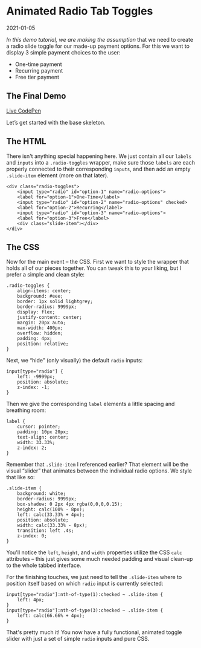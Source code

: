 # Animated Radio Tab Toggles

2021-01-05

*In this demo tutorial, we are making the assumption* that we need to create a radio slide toggle for our made-up payment options. For this we want to display 3 simple payment choices to the user:

- One-time payment
- Recurring payment
- Free tier payment

## The Final Demo

[Live CodePen](https://codepen.io/bradleytaunt/embed/vYXjpLO)

Let’s get started with the base skeleton.

## The HTML

<p>There isn't anything special happening here. We just contain all our <code>labels</code> and <code>inputs</code> into a <code>.radio-toggles</code> wrapper, make sure those <code>labels</code> are each properly connected to their corresponding <code>inputs</code>, and then add an empty <code>.slide-item</code> element (more on that later).</p>


    <div class="radio-toggles">
        <input type="radio" id="option-1" name="radio-options">
        <label for="option-1">One-Time</label>
        <input type="radio" id="option-2" name="radio-options" checked>
        <label for="option-2">Recurring</label>
        <input type="radio" id="option-3" name="radio-options">
        <label for="option-3">Free</label>
        <div class="slide-item"></div>
    </div>


## The CSS

Now for the main event – the CSS. First we want to style the wrapper that holds all of our pieces together. You can tweak this to your liking, but I prefer a simple and clean style:


    .radio-toggles {
        align-items: center;
        background: #eee;
        border: 1px solid lightgrey;
        border-radius: 9999px;
        display: flex;
        justify-content: center;
        margin: 20px auto;
        max-width: 400px;
        overflow: hidden;
        padding: 4px;
        position: relative;
    }


Next, we “hide” (only visually) the default `radio` inputs:


    input[type="radio"] {
        left: -9999px;
        position: absolute;
        z-index: -1;
    }


Then we give the corresponding `label` elements a little spacing and breathing room:


    label {
        cursor: pointer;
        padding: 10px 20px;
        text-align: center;
        width: 33.33%;
        z-index: 2;
    }


Remember that `.slide-item` I referenced earlier? That element will be the visual “slider” that animates between the individual radio options. We style that like so:


    .slide-item {
        background: white;
        border-radius: 9999px;
        box-shadow: 0 2px 4px rgba(0,0,0,0.15);
        height: calc(100% - 8px);
        left: calc(33.33% + 4px);
        position: absolute;
        width: calc(33.33% - 8px);
        transition: left .4s;
        z-index: 0;
    }


You'll notice the `left`, `height`, and `width` properties utilize the CSS `calc` attributes – this just gives some much needed padding and visual clean-up to the whole tabbed interface.

For the finishing touches, we just need to tell the `.slide-item` where to position itself based on which `radio` input is currently selected:


    input[type="radio"]:nth-of-type(1):checked ~ .slide-item {
        left: 4px;
    }
    input[type="radio"]:nth-of-type(3):checked ~ .slide-item {
        left: calc(66.66% + 4px);
    }


That's pretty much it! You now have a fully functional, animated toggle slider with just a set of simple `radio` inputs and pure CSS.



